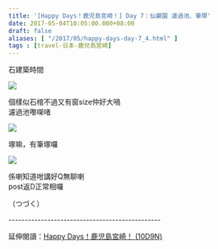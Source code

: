 ```yaml
---
title: '[Happy Days！鹿児島宮崎！] Day 7：仙巌園 濾過池、筆塚'
date: 2017-05-04T10:05:00.000+08:00
draft: false
aliases: [ "/2017/05/happy-days-day-7_4.html" ]
tags : [travel-日本-鹿兒島宮崎]
---
```


石建築時間  

![](/images/kojkmi7d12a.jpg)

個樣似石棺不過又有窗size仲好大喎  
濾過池嚟㗎啫  

![](/images/kojkmi7d12.jpg)

塚嘛，有筆塚囉  

![](/images/kojkmi7d12b.jpg)

係喇知道咁講好Q無聊喇  
post返D正常相囉  
  
  
  
（つづく）  
  
\-----------------------------------------------  
  
延伸閱讀：[Happy Days！鹿児島宮崎！ (10D9N)](https://hidie.net/kojkmi10d9n/)
